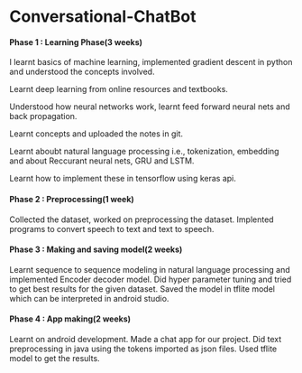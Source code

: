 # Conversational-ChatBot


#### Phase 1 : Learning Phase(3 weeks)
        
I learnt basics of machine learning, implemented gradient descent in python and understood the concepts involved. 

Learnt deep learning from online resources and textbooks. 

Understood how neural networks work, learnt feed forward neural nets and back propagation.

Learnt concepts and uploaded the notes in git.

Learnt aboubt natural language processing i.e., tokenization, embedding and about Reccurant neural nets, GRU and LSTM.

Learnt how to implement these in tensorflow using keras api.

#### Phase 2 : Preprocessing(1 week)
        
Collected the dataset, worked on preprocessing the dataset.
Implented programs to convert speech to text and text to speech.

#### Phase 3 : Making and saving model(2 weeks)
        
Learnt sequence to sequence modeling in natural language processing and implemented Encoder decoder model.
Did hyper parameter tuning and tried to get best results for the given dataset.
Saved the model in tflite model which can be interpreted in android studio.

#### Phase 4 : App making(2 weeks)
        
Learnt on android development.
Made a chat app for our project.
Did text preprocessing in java  using the tokens imported as json files.
Used tflite model to get the results.
